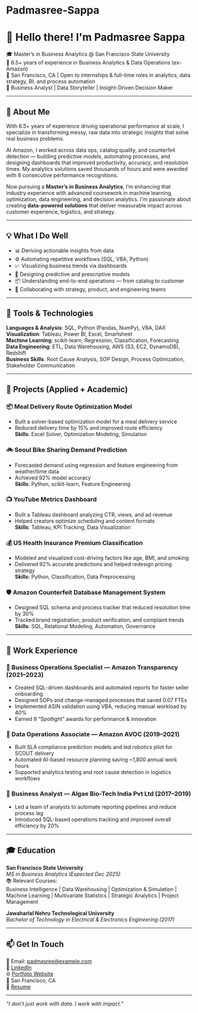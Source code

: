 # Padmasree-Sappa
# 👋 Hello there! I'm Padmasree Sappa

🎓 Master’s in Business Analytics @ San Francisco State University  
💼 6.5+ years of experience in Business Analytics & Data Operations (ex-Amazon)  
📍 San Francisco, CA | Open to internships & full-time roles in analytics, data strategy, BI, and process automation  
🧠 Business Analyst | Data Storyteller | Insight-Driven Decision Maker

---

## 🧾 About Me

With 6.5+ years of experience driving operational performance at scale, I specialize in transforming messy, raw data into strategic insights that solve real business problems.

At Amazon, I worked across data ops, catalog quality, and counterfeit detection — building predictive models, automating processes, and designing dashboards that improved productivity, accuracy, and resolution times. My analytics solutions saved thousands of hours and were awarded with 8 consecutive performance recognitions.

Now pursuing a **Master’s in Business Analytics**, I’m enhancing that industry experience with advanced coursework in machine learning, optimization, data engineering, and decision analytics. I'm passionate about creating **data-powered solutions** that deliver measurable impact across customer experience, logistics, and strategy.

---

## 💡 What I Do Well

- 📊 Deriving actionable insights from data
- ⚙️ Automating repetitive workflows (SQL, VBA, Python)
- 📈 Visualizing business trends via dashboards
- 🧠 Designing predictive and prescriptive models
- 📦 Understanding end-to-end operations — from catalog to customer
- 🤝 Collaborating with strategy, product, and engineering teams

---

## 🔨 Tools & Technologies

**Languages & Analysis**: SQL, Python (Pandas, NumPy), VBA, DAX  
**Visualization**: Tableau, Power BI, Excel, Smartsheet  
**Machine Learning**: scikit-learn, Regression, Classification, Forecasting  
**Data Engineering**: ETL, Data Warehousing, AWS (S3, EC2, DynamoDB), Redshift  
**Business Skills**: Root Cause Analysis, SOP Design, Process Optimization, Stakeholder Communication

---

## 🚀 Projects (Applied + Academic)

### 📦 Meal Delivery Route Optimization Model
- Built a solver-based optimization model for a meal delivery service  
- Reduced delivery time by 15% and improved route efficiency  
**Skills**: Excel Solver, Optimization Modeling, Simulation

### 🚲 Seoul Bike Sharing Demand Prediction
- Forecasted demand using regression and feature engineering from weather/time data  
- Achieved 92% model accuracy  
**Skills**: Python, scikit-learn, Feature Engineering

### 📺 YouTube Metrics Dashboard
- Built a Tableau dashboard analyzing CTR, views, and ad revenue  
- Helped creators optimize scheduling and content formats  
**Skills**: Tableau, KPI Tracking, Data Visualization

### 💰 US Health Insurance Premium Classification
- Modeled and visualized cost-driving factors like age, BMI, and smoking  
- Delivered 92% accurate predictions and helped redesign pricing strategy  
**Skills**: Python, Classification, Data Preprocessing

### 🛡️ Amazon Counterfeit Database Management System
- Designed SQL schema and process tracker that reduced resolution time by 30%  
- Tracked brand registration, product verification, and complaint trends  
**Skills**: SQL, Relational Modeling, Automation, Governance

---

## 🏢 Work Experience

### 🔸 Business Operations Specialist — Amazon Transparency (2021–2023)
- Created SQL-driven dashboards and automated reports for faster seller onboarding  
- Designed SOPs and change-managed processes that saved 0.07 FTEs  
- Implemented ASIN validation using VBA, reducing manual workload by 40%  
- Earned 8 “Spotlight” awards for performance & innovation

### 🔸 Data Operations Associate — Amazon AVOC (2019–2021)
- Built SLA compliance prediction models and led robotics pilot for SCOUT delivery  
- Automated AI-based resource planning saving ~1,800 annual work hours  
- Supported analytics testing and root cause detection in logistics workflows

### 🔸 Business Analyst — Algae Bio-Tech India Pvt Ltd (2017–2019)
- Led a team of analysts to automate reporting pipelines and reduce process lag  
- Introduced SQL-based operations tracking and improved overall efficiency by 20%

---

## 🎓 Education

**San Francisco State University**  
*MS in Business Analytics (Expected Dec 2025)*  
📚 Relevant Courses:  
Business Intelligence | Data Warehousing | Optimization & Simulation | Machine Learning | Multivariate Statistics | Strategic Analytics | Project Management

**Jawaharlal Nehru Technological University**  
*Bachelor of Technology in Electrical & Electronics Engineering (2017)*

---

## 📫 Get In Touch

📧 Email: padmasree@example.com  
🔗 [LinkedIn](https://www.linkedin.com/in/padmasree-sappa/)  
🌐 [Portfolio Website](https://github.com/dsappa7196/Padmasree_Sappa.github.io)  
📍 San Francisco, CA  
📂 [Resume](https://github.com/dsappa7196/Padmasree-Sappa/blob/main/PadmasreeSappa_BusinessAnalyst.pdf)

---

_“I don’t just work with data. I work with impact.”_

